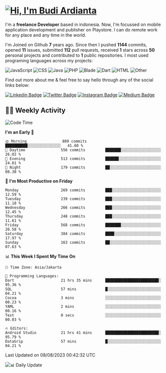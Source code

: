 # [![Hi, I'm Budi Ardianta](https://readme-typing-svg.herokuapp.com?size=24&vCenter=true&lines=%F0%9F%91%8B+Hi%2C+I'm+Budi+Ardianta+;%F0%9F%92%BB+Android+And+Web+Developer+)](https://git.io/typing-svg)

I'm a **freelance Developer** based in indonesia. Now, I'm focussed on mobile application development and publisher on Playstore. I can do remote work for any place and any time in the world.

I'm Joined on Github **7** years ago. Since then I pushed **1144** commits, opened **11** issues, submitted **112** pull requests, received **1** stars across **50** personal projects and contributed to **1** public repositories.
I most used programing languages across my projects:

![JavaScript](https://img.shields.io/badge/-JavaScript-%23f1e05a?style=flat&logo=JavaScript&logoColor=white)
![CSS](https://img.shields.io/badge/-CSS-%23563d7c?style=flat&logo=CSS&logoColor=white)
![Java](https://img.shields.io/badge/-Java-%23b07219?style=flat&logo=Java&logoColor=white)
![PHP](https://img.shields.io/badge/-PHP-%234F5D95?style=flat&logo=PHP&logoColor=white)
![Blade](https://img.shields.io/badge/-Blade-%23f7523f?style=flat&logo=Blade&logoColor=white)
![Dart](https://img.shields.io/badge/-Dart-%2300B4AB?style=flat&logo=Dart&logoColor=white)
![HTML](https://img.shields.io/badge/-HTML-%23e34c26?style=flat&logo=HTML&logoColor=white)
![Other](https://img.shields.io/badge/-Other-%23ededed?style=flat&logo=Other&logoColor=white)

Find out more about me & feel free to say hello through any of the social links below:

[![Linkedin Badge](https://img.shields.io/badge/-budiardianata-blue?style=flat&logo=Linkedin&logoColor=white&link=https://www.linkedin.com/in/budiardianata/)](https://www.linkedin.com/in/budiardianata/)
[![Twitter Badge](https://img.shields.io/badge/-budiardianata-%231DA1F2.svg?style=flat&logo=twitter&logoColor=white&link=https://www.twitter.com/budiardianata)](https://www.linkedin.com/in/budiardianata/)
[![Instagram Badge](https://img.shields.io/badge/-budiardianata-purple?style=flat&logo=instagram&logoColor=white&link=https://instagram.com/budiardianata/)](https://instagram.com/budiardianata)
[![Medium Badge](https://img.shields.io/badge/-@budiardianata-%2312100E.svg?style=flat&logo=Medium&logoColor=white&link=https://medium.com/@budiardianata/)](https://medium.com/@budiardianata)

## 👨‍💻 Weekly Activity
<!--START_SECTION:waka-->
![Code Time](http://img.shields.io/badge/Code%20Time-1%2C995%20hrs%2016%20mins-blue)

**I'm an Early 🐤** 

```text
🌞 Morning                889 commits         ██████████░░░░░░░░░░░░░░░   41.60 % 
🌆 Daytime                556 commits         ███████░░░░░░░░░░░░░░░░░░   26.02 % 
🌃 Evening                513 commits         ██████░░░░░░░░░░░░░░░░░░░   24.01 % 
🌙 Night                  179 commits         ██░░░░░░░░░░░░░░░░░░░░░░░   08.38 % 
```
📅 **I'm Most Productive on Friday** 

```text
Monday                   269 commits         ███░░░░░░░░░░░░░░░░░░░░░░   12.59 % 
Tuesday                  239 commits         ███░░░░░░░░░░░░░░░░░░░░░░   11.18 % 
Wednesday                266 commits         ███░░░░░░░░░░░░░░░░░░░░░░   12.45 % 
Thursday                 248 commits         ███░░░░░░░░░░░░░░░░░░░░░░   11.61 % 
Friday                   568 commits         ███████░░░░░░░░░░░░░░░░░░   26.58 % 
Saturday                 384 commits         ████░░░░░░░░░░░░░░░░░░░░░   17.97 % 
Sunday                   163 commits         ██░░░░░░░░░░░░░░░░░░░░░░░   07.63 % 
```


📊 **This Week I Spent My Time On** 

```text
🕑︎ Time Zone: Asia/Jakarta

💬 Programming Languages: 
Dart                     21 hrs 35 mins      ████████████████████████░   95.36 % 
SQL                      57 mins             █░░░░░░░░░░░░░░░░░░░░░░░░   04.21 % 
Cocoa                    3 mins              ░░░░░░░░░░░░░░░░░░░░░░░░░   00.23 % 
YAML                     2 mins              ░░░░░░░░░░░░░░░░░░░░░░░░░   00.16 % 
Text                     0 secs              ░░░░░░░░░░░░░░░░░░░░░░░░░   00.03 % 

🔥 Editors: 
Android Studio           21 hrs 41 mins      ████████████████████████░   95.79 % 
DataGrip                 57 mins             █░░░░░░░░░░░░░░░░░░░░░░░░   04.21 % 
```


 Last Updated on 08/08/2023 00:42:32 UTC
<!--END_SECTION:waka-->

![📊 Daily Update](https://github.com/budiardianata/budiardianata/actions/workflows/update-activity.yml/badge.svg)
